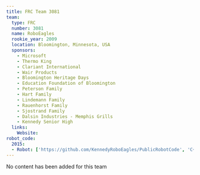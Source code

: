 ```yaml
---
title: FRC Team 3081
team:
  type: FRC
  number: 3081
  name: RoboEagles
  rookie_year: 2009
  location: Bloomington, Minnesota, USA
  sponsors:
    - Microsoft
    - Thermo King
    - Clariant International
    - Wair Products
    - Bloomington Heritage Days
    - Education Foundation of Bloomington
    - Peterson Family
    - Hart Family
    - Lindemann Family
    - Rauenhorst Family
    - Sjostrand Family
    - Dalsin Industries - Memphis Grills
    - Kennedy Senior High
  links:
    Website: 
robot_code:
  2015:
  - Robot: ['https://github.com/KennedyRoboEagles/PublicRobotCode', 'C++']
---
```

No content has been added for this team